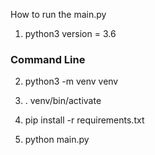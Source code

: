 How to run the main.py

1. python3 version = 3.6


### Command Line

2. python3 -m venv venv
3. . venv/bin/activate
4. pip install -r requirements.txt

5. python main.py
